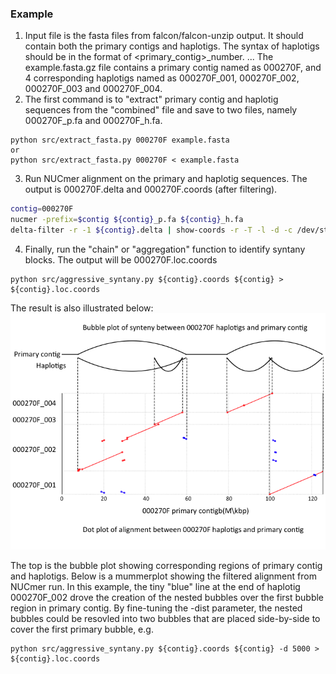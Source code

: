 ### Example
1. Input file is the fasta files from falcon/falcon-unzip output. It should contain both the primary contigs and haplotigs. The syntax of haplotigs should be in the format of <primary_contig>_number. 
... The example.fasta.gz file contains a primary contig named as 000270F, and 4 corresponding haplotigs named as 000270F_001, 000270F_002, 000270F_003 and 000270F_004.
2. The first command is to "extract" primary contig and haplotig sequences from the "combined" file and save to two files, namely 000270F_p.fa and 000270F_h.fa.
```
python src/extract_fasta.py 000270F example.fasta
or
python src/extract_fasta.py 000270F < example.fasta
```
3. Run NUCmer alignment on the primary and haplotig sequences. The output is 000270F.delta and 000270F.coords (after filtering).
```bash
contig=000270F
nucmer -prefix=$contig ${contig}_p.fa ${contig}_h.fa
delta-filter -r -1 ${contig}.delta | show-coords -r -T -l -d -c /dev/stdin | awk 'NR>4' | sort -k14,14 -k15,15 -k1n,1 > ${contig}.coords
```
4. Finally, run the "chain" or "aggregation" function to identify syntany blocks. The output will be 000270F.loc.coords
```
python src/aggressive_syntany.py ${contig}.coords ${contig} > ${contig}.loc.coords
```
The result is also illustrated below:
![fig](haptools.fig.png)

The top is the bubble plot showing corresponding regions of primary contig and haplotigs. Below is a mummerplot showing the filtered alignment from NUCmer run. In this example, the tiny "blue" line at the end of haplotig 000270F_002 drove the creation of the nested bubbles over the first bubble region in primary contig. By fine-tuning the -dist parameter, the nested bubbles could be resovled into two bubbles that are placed side-by-side to cover the first primary bubble, e.g.
```
python src/aggressive_syntany.py ${contig}.coords ${contig} -d 5000 > ${contig}.loc.coords
```
